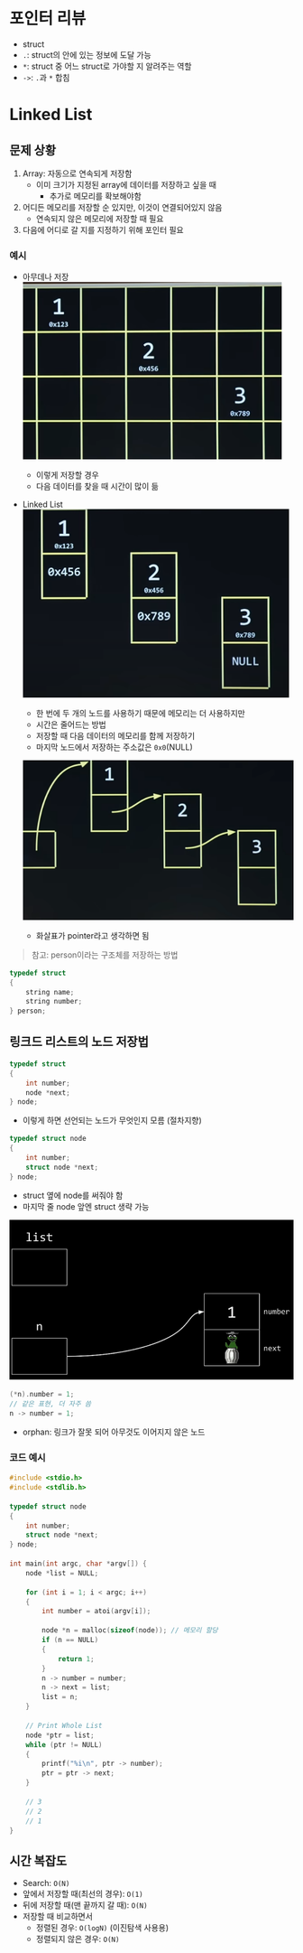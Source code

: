 # 포인터 리뷰

- struct
- `.`: struct의 안에 있는 정보에 도달 가능
- `*`: struct 중 어느 struct로 가야할 지 알려주는 역할
- `->`: `.`과 `*` 합침

# Linked List

## 문제 상황

1. Array: 자동으로 연속되게 저장함
   - 이미 크기가 지정된 array에 데이터를 저장하고 싶을 때
     - 추가로 메모리를 확보해야함
2. 어디든 메모리를 저장할 순 있지만, 이것이 연결되어있지 않음
   - 연속되지 않은 메모리에 저장할 때 필요
3. 다음에 어디로 갈 지를 지정하기 위해 포인터 필요


### 예시
-  아무데나 저장
    ![alt text](image.png)
    - 이렇게 저장할 경우
    - 다음 데이터를 찾을 때 시간이 많이 듦
- Linked List
    ![alt text](image-2.png)
    - 한 번에 두 개의 노드를 사용하기 때문에 메모리는 더 사용하지만
    - 시간은 줄어드는 방법
    - 저장할 때 다음 데이터의 메모리를 함께 저장하기
    - 마지막 노드에서 저장하는 주소값은 `0x0`(NULL)

    ![alt text](image-3.png)
    - 화살표가 pointer라고 생각하면 됨

> 참고: person이라는 구조체를 저장하는 방법
```c
typedef struct
{
    string name;
    string number;
} person;
```

## 링크드 리스트의 노드 저장법
```c
typedef struct
{
    int number;
    node *next;
} node;
```
- 이렇게 하면 선언되는 노드가 무엇인지 모름 (절차지향)

```c
typedef struct node
{
    int number;
    struct node *next;
} node;
```
- struct 옆에 node를 써줘야 함
- 마지막 줄 node 앞엔 struct 생략 가능


![alt text](image-4.png)
```c
(*n).number = 1;
// 같은 표현, 더 자주 씀
n -> number = 1;
```
- orphan: 링크가 잘못 되어 아무것도 이어지지 않은 노드

### 코드 예시
```c
#include <stdio.h>
#include <stdlib.h>

typedef struct node
{
    int number;
    struct node *next;
} node;

int main(int argc, char *argv[]) {
    node *list = NULL;

    for (int i = 1; i < argc; i++)
    {
        int number = atoi(argv[i]);

        node *n = malloc(sizeof(node)); // 메모리 할당
        if (n == NULL)
        {
            return 1;
        }
        n -> number = number;
        n -> next = list;
        list = n;
    }

    // Print Whole List
    node *ptr = list;
    while (ptr != NULL)
    {
        printf("%i\n", ptr -> number);
        ptr = ptr -> next;
    }
    
    // 3
    // 2
    // 1
}
```

## 시간 복잡도
- Search: `O(N)`
- 앞에서 저장할 때(최선의 경우): `O(1)`
- 뒤에 저장할 때(맨 끝까지 갈 때): `O(N)`
- 저장할 때 비교하면서
    - 정렬된 경우: `O(logN)` (이진탐색 사용용)
    - 정렬되지 않은 경우: `O(N)`